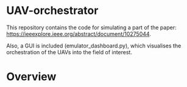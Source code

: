 # UAV-orchestrator
This repository contains the code for simulating a part of the paper: https://ieeexplore.ieee.org/abstract/document/10275044.

Also, a GUI is included (emulator_dashboard.py), which visualises the orchestration of the UAVs into the field of interest.

# Overview
